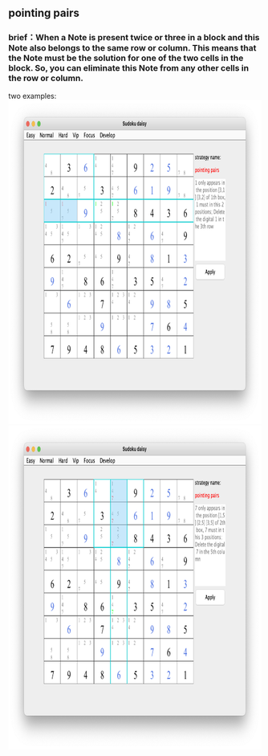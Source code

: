 ## pointing pairs    
### brief：When a Note is present twice or three in a block and this Note also belongs to the same row or column. This means that the Note must be the solution for one of the two cells in the block. So, you can eliminate this Note from any other cells in the row or column.     
two examples:
<img src="picture/pointing_pairs_row_EN.png" width="825" height="645" >
<img src="picture/pointing_pairs_col_EN.png" width="825" height="645" >   